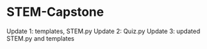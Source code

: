 # STEM-Capstone
Update 1: templates, STEM.py
Update 2: Quiz.py
Update 3: updated STEM.py and templates
